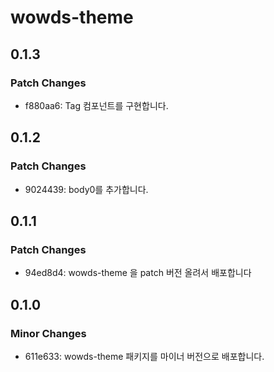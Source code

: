 # wowds-theme

## 0.1.3

### Patch Changes

- f880aa6: Tag 컴포넌트를 구현합니다.

## 0.1.2

### Patch Changes

- 9024439: body0를 추가합니다.

## 0.1.1

### Patch Changes

- 94ed8d4: wowds-theme 을 patch 버전 올려서 배포합니다

## 0.1.0

### Minor Changes

- 611e633: wowds-theme 패키지를 마이너 버전으로 배포합니다.

